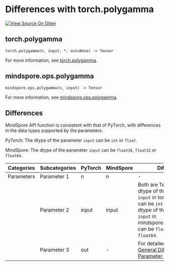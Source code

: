 # Differences with torch.polygamma

[![View Source On Gitee](https://mindspore-website.obs.cn-north-4.myhuaweicloud.com/website-images/r2.4.0/resource/_static/logo_source_en.svg)](https://gitee.com/mindspore/docs/blob/r2.4.0/docs/mindspore/source_en/note/api_mapping/pytorch_diff/polygamma.md)

## torch.polygamma

```text
torch.polygamma(n, input, *, out=None) -> Tensor
```

For more information, see [torch.polygamma](https://pytorch.org/docs/1.8.1/generated/torch.polygamma.html).

## mindspore.ops.polygamma

```text
mindspore.ops.polygamma(n, input) -> Tensor
```

For more information, see [mindspore.ops.polygamma](https://www.mindspore.cn/docs/en/r2.4.0/api_python/ops/mindspore.ops.polygamma.html).

## Differences

MindSpore API function is consistent with that of PyTorch, with differences in the data types supported by the parameters.

PyTorch: The dtype of the parameter `input` can be ``int`` or ``float``.

MindSpore: The dtype of the parameter `input` can be ``float16``, ``float32`` or ``float64``.

| Categories | Subcategories |PyTorch | MindSpore | Difference |
| --- | ---   | ---   | ---        |---  |
| Parameters | Parameter 1 | n | n | - |
|  | Parameter 2 | input | input | Both are Tensor, and the dtype of the parameter `input` in torch.polygamma can be ``int`` or ``float``. The dtype of the parameter `input` in mindspore.ops.polygamma can be ``float16``, ``float32`` or ``float64``.|
|      | Parameter 3 | out | - | For detailed, refer to [General Difference Parameter Table](https://www.mindspore.cn/docs/en/r2.4.0/note/api_mapping/pytorch_api_mapping.html#general-difference-parameter-table). |
